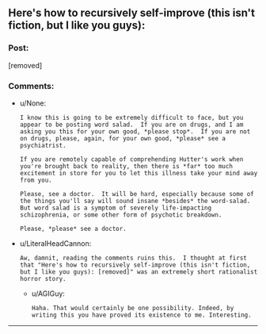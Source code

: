 ## Here's how to recursively self-improve (this isn't fiction, but I like you guys):

### Post:

[removed]

### Comments:

- u/None:
  ```
  I know this is going to be extremely difficult to face, but you appear to be posting word salad.  If you are on drugs, and I am asking you this for your own good, *please stop*.  If you are not on drugs, please, again, for your own good, *please* see a psychiatrist.

  If you are remotely capable of comprehending Hutter's work when you're brought back to reality, then there is *far* too much excitement in store for you to let this illness take your mind away from you.

  Please, see a doctor.  It will be hard, especially because some of the things you'll say will sound insane *besides* the word-salad.  But word salad is a symptom of severely life-impacting schizophrenia, or some other form of psychotic breakdown.

  Please, *please* see a doctor.
  ```

- u/LiteralHeadCannon:
  ```
  Aw, damnit, reading the comments ruins this.  I thought at first that "Here's how to recursively self-improve (this isn't fiction, but I like you guys): [removed]" was an extremely short rationalist horror story.
  ```

  - u/AGIGuy:
    ```
    Haha. That would certainly be one possibility. Indeed, by writing this you have proved its existence to me. Interesting.
    ```

---


